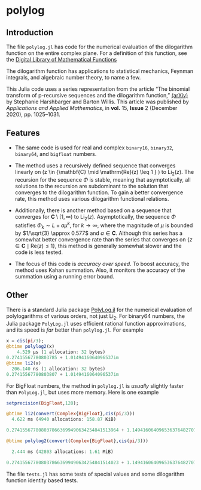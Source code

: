 # polylog

## Introduction

 The file `polylog.jl` has code for the numerical evaluation of the dilogarithm function on the entire complex plane. For a definition of this function, see the [Digital Library of Mathematical Functions](https://dlmf.nist.gov/25.12#E1)

The dilogarithm function has applications to statistical mechanics, Feynman integrals,
and algebraic number theory, to name a few.

 This Julia code uses a series representation from the article “The binomial transform of p-recursive sequences and the dilogarithm function,” [(arXiv)][def] by Stephanie Harshbarger and Barton Willis. This article was published by _Applications and Applied Mathematics_, in **vol.** 15, **Issue** 2 (December 2020), pp. 1025–1031.

## Features

- The same code is used for real and complex `binary16`, `binary32`, `binary64`, and `bigfloat` numbers.

- The method uses a recursively defined sequence that converges linearly on 
\(z \in \{\mathbf{C} \mid \mathrm{Re}(z) \leq 1 \} \) to $\mathrm{Li}_2(z)$. The recursion for the sequence $\Phi$ is stable, meaning that asymptotically, all solutions to the recursion are subdominant to the solution that converges to the dilogarithm function. To gain a better convergence rate, this method uses various dilogarithm functional relations.

- Additionally, there is another method based on a sequence that converges for $\mathbf{C} \setminus [1,\infty)$ to $\mathrm{Li}_2(z)$. Asymptotically, the sequence $\Phi$ satisfies $\Phi_k \sim L + a \mu^k$, for $k \to \infty$, where the magnitude of $\mu$ is bounded by $1/\sqrt{3} \approx 0.577$ and $a \in \mathbf{C}$. Although this series has a somewhat better convergence rate than the series that converges on $\{z \in \mathbf{C} \mid \mathrm{Re}(z) \leq 1 \}$, this method is generally somewhat slower and the code is less tested.

- The focus of this code is _accuracy over speed_. To boost accuracy, the method uses Kahan summation. Also, it monitors the accuracy of the summation using a running error bound.

## Other

There is a standard Julia package [PolyLog.jl](https://juliapackages.com/p/polylog) for the numerical evaluation of polylogarithms of various orders, not just $\mathrm{Li}_2$. For binary64 numbers, the Julia package `PolyLog.jl` uses efficient rational function approximations, and its speed is _far_
better than `polylog.jl`. For example

~~~Julia
x = cis(pi/3);
@btime polylog2(x)
    4.529 μs (1 allocation: 32 bytes)
0.27415567780803785 + 1.0149416064096537im
@btime li2(x)
  206.140 ns (1 allocation: 32 bytes)
0.27415567780803807 + 1.0149416064096537im
~~~

For BigFloat numbers, the method in `polylog.jl` is _usually_ slightly faster than `PolyLog.jl`, but uses more memory. Here is one example

~~~Julia
setprecision(BigFloat,128);

@btime li2(convert(Complex{BigFloat},cis(pi/3)))
  4.622 ms (4940 allocations: 158.87 KiB)

0.2741556778080378663699490634254841513964 + 1.14941606409653637648270733876243611287im

@btime polylog2(convert(Complex{BigFloat},cis(pi/3)))

  2.444 ms (42803 allocations: 1.61 MiB)

0.2741556778080378663699490634254841514023 + 1.14941606409653637648270733876243611281im
~~~

 The file `tests.jl` has some tests of special values and some dilogarithm function identity based tests.

[def]: https://arxiv.org/pdf/1910.06928.pdf
